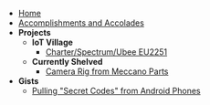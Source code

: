 * [Home](/)
* [Accomplishments and Accolades](pages/accolades.md)
* __Projects__
  * __IoT Village__
    * [Charter/Spectrum/Ubee EU2251](writeups/iot-village/spectrum-eu2251/spectrum-eu2251.md)
  * __Currently Shelved__
    * [Camera Rig from Meccano Parts](writeups/camera-rig/meccanoid.md)
* __Gists__
  * [Pulling "Secret Codes" from Android Phones](gists/android-secret-codes.md)